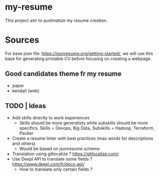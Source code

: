 # my-resume

This project aim to auotmatize my resume creation.

# Sources

For base json file: https://jsonresume.org/getting-started/, we will use this base for generating printable CV before focusing on creating a webpage.


## Good candidates theme fr my resume
- paper
- kendall (web)

## TODO | Ideas

- Add skills directly to work experiences
  - Skills should be more generalists while subskills should be more specifics. Skills = Devops, Big Data, Subskills = Hadoop, Terraform, Packer
- Create a resume linter with best practices (max words for descriptions and others)
  - Would be based on jsonresume scheme
- Translation using gitlocalize ? https://gitlocalize.com/
- Use Deepl API to translate some fields ? https://www.deepl.com/fr/docs-api/
  - How to translate only certain fields ?
